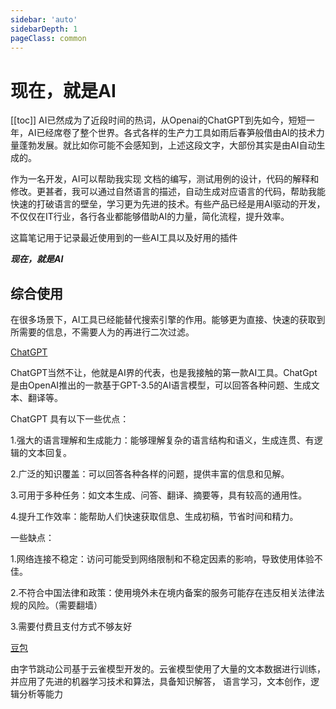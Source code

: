 ```yaml
---
sidebar: 'auto'
sidebarDepth: 1
pageClass: common
---
```


# 现在，就是AI
[[toc]]
AI已然成为了近段时间的热词，从Openai的ChatGPT到先如今，短短一年，AI已经席卷了整个世界。各式各样的生产力工具如雨后春笋般借由AI的技术力量蓬勃发展。就比如你可能不会感知到，上述这段文字，大部份其实是由AI自动生成的。

作为一名开发，AI可以帮助我实现 文档的编写，测试用例的设计，代码的解释和修改。更甚者，我可以通过自然语言的描述，自动生成对应语言的代码，帮助我能快速的打破语言的壁垒，学习更为先进的技术。有些产品已经是用AI驱动的开发，不仅仅在IT行业，各行各业都能够借助AI的力量，简化流程，提升效率。

这篇笔记用于记录最近使用到的一些AI工具以及好用的插件

***现在，就是AI***

## 综合使用
在很多场景下，AI工具已经能替代搜索引擎的作用。能够更为直接、快速的获取到所需要的信息，不需要人为的再进行二次过滤。

[ChatGPT](https://chat.openai.com/)

ChatGPT当然不让，他就是AI界的代表，也是我接触的第一款AI工具。ChatGpt是由OpenAI推出的一款基于GPT-3.5的AI语言模型，可以回答各种问题、生成文本、翻译等。

ChatGPT 具有以下一些优点：

1.强大的语言理解和生成能力：能够理解复杂的语言结构和语义，生成连贯、有逻辑的文本回复。

2.广泛的知识覆盖：可以回答各种各样的问题，提供丰富的信息和见解。

3.可用于多种任务：如文本生成、问答、翻译、摘要等，具有较高的通用性。

4.提升工作效率：能帮助人们快速获取信息、生成初稿，节省时间和精力。

一些缺点：

1.网络连接不稳定：访问可能受到网络限制和不稳定因素的影响，导致使用体验不佳。

2.不符合中国法律和政策：使用境外未在境内备案的服务可能存在违反相关法律法规的风险。（需要翻墙）

3.需要付费且支付方式不够友好

[豆包](https://www.doubao.com/chat)

由字节跳动公司基于云雀模型开发的。云雀模型使用了大量的文本数据进行训练，并应用了先进的机器学习技术和算法，具备知识解答，
语言学习，文本创作，逻辑分析等能力

